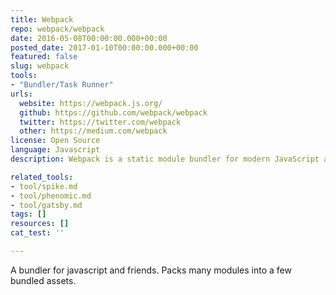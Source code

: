 ```yaml
---
title: Webpack
repo: webpack/webpack
date: 2016-05-08T00:00:00.000+00:00
posted_date: 2017-01-10T00:00:00.000+00:00
featured: false
slug: webpack
tools:
- "Bundler/Task Runner"
urls:
  website: https://webpack.js.org/
  github: https://github.com/webpack/webpack
  twitter: https://twitter.com/webpack
  other: https://medium.com/webpack
license: Open Source
language: Javascript
description: Webpack is a static module bundler for modern JavaScript applications

related_tools:
- tool/spike.md
- tool/phenomic.md
- tool/gatsby.md
tags: []
resources: []
cat_test: ''

---
```

A bundler for javascript and friends. Packs many modules into a few bundled assets.
